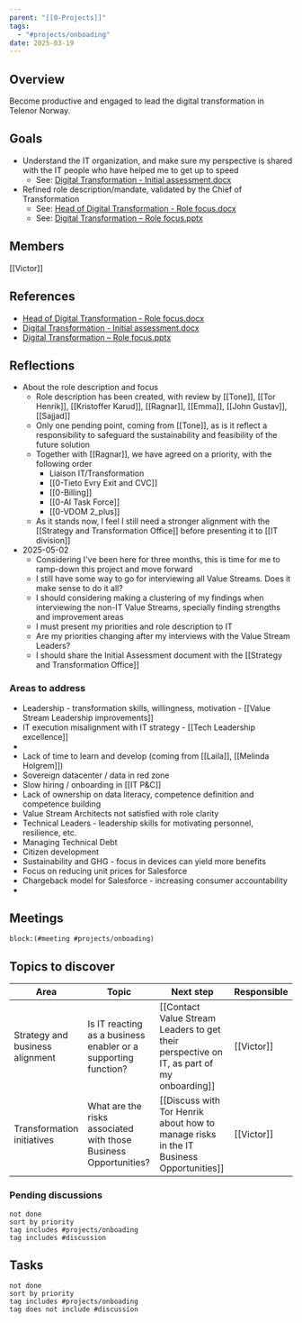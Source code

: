 ```yaml
---
parent: "[[0-Projects]]"
tags:
  - "#projects/onboading"
date: 2025-03-19
---
```

## Overview
Become productive and engaged to lead the digital transformation in Telenor Norway.
## Goals
- Understand the IT organization, and make sure my perspective is shared with the IT people who have helped me to get up to speed
	- See: [Digital Transformation - Initial assessment.docx](https://telenorgroup-my.sharepoint.com/:w:/r/personal/victor_mendivil_telenor_no/Documents/Digital%20Transformation%20-%20Initial%20assessment.docx?d=wd11dd633d99a4b74a2e5d186fbde4771&csf=1&web=1&e=YVx6qw)
- Refined role description/mandate, validated by the Chief of Transformation
	- See: [Head of Digital Transformation - Role focus.docx](https://telenorgroup-my.sharepoint.com/:w:/r/personal/victor_mendivil_telenor_no/Documents/1-Projects/Onboarding/Head%20of%20Digital%20Transformation%20-%20Role%20focus.docx?d=w3a15bc6664344414b1fb65c0f2a546d4&csf=1&web=1&e=jjFaOU)
	- See: [Digital Transformation – Role focus.pptx](https://telenorgroup-my.sharepoint.com/:p:/r/personal/victor_mendivil_telenor_no/Documents/1-Projects/Onboarding/Digital%20Transformation%20%E2%80%93%20Role%20focus.pptx?d=wce6b99a80ef64ec4a0bc1a517059e6ea&csf=1&web=1&e=GcRj2x)
## Members
[[Victor]]
## References
* [Head of Digital Transformation - Role focus.docx](https://telenorgroup-my.sharepoint.com/:w:/r/personal/victor_mendivil_telenor_no/Documents/1-Projects/Onboarding/Head%20of%20Digital%20Transformation%20-%20Role%20focus.docx?d=w3a15bc6664344414b1fb65c0f2a546d4&csf=1&web=1&e=jjFaOU)
* [Digital Transformation - Initial assessment.docx](https://telenorgroup-my.sharepoint.com/:w:/r/personal/victor_mendivil_telenor_no/Documents/Digital%20Transformation%20-%20Initial%20assessment.docx?d=wd11dd633d99a4b74a2e5d186fbde4771&csf=1&web=1&e=YVx6qw)
* [Digital Transformation – Role focus.pptx](https://telenorgroup-my.sharepoint.com/:p:/r/personal/victor_mendivil_telenor_no/Documents/1-Projects/Onboarding/Digital%20Transformation%20%E2%80%93%20Role%20focus.pptx?d=wce6b99a80ef64ec4a0bc1a517059e6ea&csf=1&web=1&e=GcRj2x)
## Reflections
* About the role description and focus
	* Role description has been created, with review by [[Tone]], [[Tor Henrik]], [[Kristoffer Karud]], [[Ragnar]], [[Emma]], [[John Gustav]], [[Sajjad]]
	* Only one pending point, coming from [[Tone]], as is it reflect a responsibility to safeguard the sustainability and feasibility of the future solution
	* Together with [[Ragnar]], we have agreed on a priority, with the following order
		* Liaison IT/Transformation
		* [[0-Tieto Evry Exit and CVC]]
		* [[0-Billing]]
		* [[0-AI Task Force]]
		* [[0-VDOM 2_plus]]
	* As it stands now, I feel I still need a stronger alignment with the [[Strategy and Transformation Office]] before presenting it to [[IT division]]
* 2025-05-02
	* Considering I've been here for three months, this is time for me to ramp-down this project and move forward
	* I still have some way to go for interviewing all Value Streams. Does it make sense to do it all?
	* I should considering making a clustering of my findings when interviewing the non-IT Value Streams, specially finding strengths and improvement areas
	* I must present my priorities and role description to IT 
	* Are my priorities changing after my interviews with the Value Stream Leaders?
	* I should share the Initial Assessment document with the [[Strategy and Transformation Office]]
### Areas to address
* Leadership - transformation skills, willingness, motivation - [[Value Stream Leadership improvements]]
* IT execution misalignment with IT strategy - [[Tech Leadership excellence]]
* 
* Lack of time to learn and develop (coming from [[Laila]], [[Melinda Holgrem]])
* Sovereign datacenter / data in red zone
* Slow hiring / onboarding in [[IT P&C]]
* Lack of ownership on data literacy, competence definition and competence building
* Value Stream Architects not satisfied with role clarity
* Technical Leaders - leadership skills for motivating personnel, resilience, etc.
* Managing Technical Debt 
* Citizen development
* Sustainability and GHG - focus in devices can yield more benefits
* Focus on reducing unit prices for Salesforce
* Chargeback model for Salesforce - increasing consumer accountability
* 
## Meetings
```query
block:(#meeting #projects/onboading)
```
## Topics to discover

| **Area**                        | **Topic**                                                        | Next step                                                                                 | Responsible |
| ------------------------------- | ---------------------------------------------------------------- | ----------------------------------------------------------------------------------------- | ----------- |
| Strategy and business alignment | Is IT reacting as a business enabler or a supporting function?   | [[Contact Value Stream Leaders to get their perspective on IT, as part of my onboarding]] | [[Victor]]  |
| Transformation initiatives      | What are the risks associated with those Business Opportunities? | [[Discuss with Tor Henrik about how to manage risks in the IT Business Opportunities]]    | [[Victor]]  |
### Pending discussions 
```tasks
not done
sort by priority
tag includes #projects/onboading    
tag includes #discussion
```
## Tasks
```tasks
not done
sort by priority
tag includes #projects/onboading    
tag does not include #discussion
```
